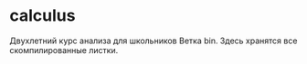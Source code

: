 # calculus
Двухлетний курс анализа для школьников
Ветка bin. Здесь хранятся все скомпилированные листки.
